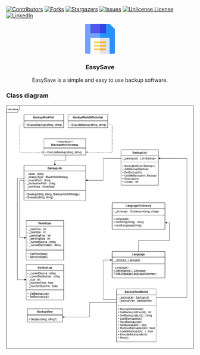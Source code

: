 <a id="readme-top"></a>
<!-- PROJECT SHIELDS -->
<!--
*** I'm using markdown "reference style" links for readability.
*** Reference links are enclosed in brackets [ ] instead of parentheses ( ).
*** See the bottom of this document for the declaration of the reference variables
*** for contributors-url, forks-url, etc. This is an optional, concise syntax you may use.
*** https://www.markdownguide.org/basic-syntax/#reference-style-links
-->
[![Contributors][contributors-shield]][contributors-url]
[![Forks][forks-shield]][forks-url]
[![Stargazers][stars-shield]][stars-url]
[![Issues][issues-shield]][issues-url]
[![Unlicense License][license-shield]][license-url]
[![LinkedIn][linkedin-shield]][linkedin-url]
<br/>
<div align="center">
  <a href="https://github.com/Raikuji/EasySave">
    <img src="ressources/diskette.png" alt="Logo" width="80" height="80">
  </a>

  <h3 align="center">EasySave</h3>
  <p align="center">
    EasySave is a simple and easy to use backup software.
  </p>
</div>
<div>
  <h3>
  Class diagram
  </h3>
  <img src="ressources/class_diagram.png" alt="Class diagram">
</div>

<!-- MARKDOWN LINKS & IMAGES -->
<!-- https://www.markdownguide.org/basic-syntax/#reference-style-links -->
[contributors-shield]: https://img.shields.io/github/contributors/Raikuji/EasySave.svg?style=for-the-badge
[contributors-url]: https://github.com/Raikuji/EasySave/graphs/contributors
[forks-shield]: https://img.shields.io/github/forks/Raikuji/EasySave.svg?style=for-the-badge
[forks-url]: https://github.com/Raikuji/EasySave/network/members
[stars-shield]: https://img.shields.io/github/stars/Raikuji/EasySave.svg?style=for-the-badge
[stars-url]: https://github.com/Raikuji/EasySave/stargazers
[issues-shield]: https://img.shields.io/github/issues/Raikuji/EasySave.svg?style=for-the-badge
[issues-url]: https://github.com/Raikuji/EasySave/issues
[license-shield]: https://img.shields.io/github/license/Raikuji/EasySave?style=for-the-badge
[license-url]: https://github.com/Raikuji/EasySave/blob/master/LICENSE
[linkedin-shield]: https://img.shields.io/badge/-LinkedIn-black.svg?style=for-the-badge&logo=linkedin&colorB=555
[linkedin-url]: https://linkedin.com/in/antoine-gachenot-1921aa17b
